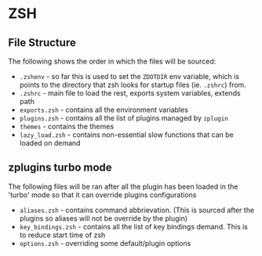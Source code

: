 # ZSH

## File Structure

The following shows the order in which the files will be sourced:

* `.zshenv` - so far this is used to set the `ZDOTDIR` env variable, which is
  points to the directory that zsh looks for startup files (ie. `.zshrc`) from.
* `.zshrc` - main file to load the rest, exports system variables, extends path
* `exports.zsh` - contains all the environment variables
* `plugins.zsh` - contains all the list of plugins managed by `zplugin`
* `themes` - contains the themes
* `lazy_load.zsh` - contains non-essential slow functions that can be loaded on
  demand

## zplugins turbo mode

The following files will be ran after all the plugin has been loaded in the
'turbo' mode so that it can override plugins configurations

* `aliases.zsh` - contains command abbrievation. (This is sourced after the
plugins so aliases will not be override by the plugin)
* `key_bindings.zsh` - contains all the list of key bindings
demand. This is to reduce start time of zsh
* `options.zsh` - overriding some default/plugin options

